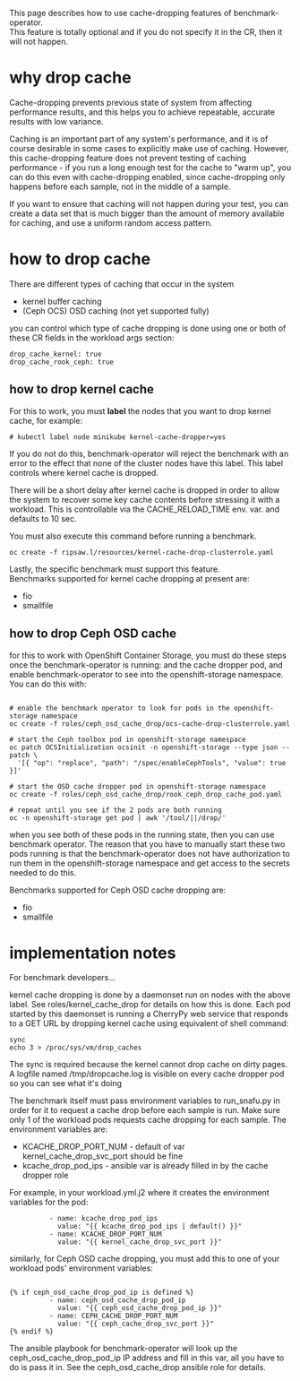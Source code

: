 This page describes how to use cache-dropping features of benchmark-operator.   
This feature is totally optional and if you do not specify it in the CR, then it will not happen.

# why drop cache

Cache-dropping prevents previous state of system from affecting performance results, and this helps you
to achieve repeatable, accurate results with low variance.

Caching is an important part of any system's performance, and it is of course desirable in some cases 
to explicitly make use of caching.   However, this cache-dropping feature does not prevent testing of
caching performance - if you run a long enough test for the cache to "warm up", you can do this even
with cache-dropping enabled, since cache-dropping only happens before each sample, not in the middle of
a sample.

If you want to ensure that caching will not happen during your test, you can create a data set that
is much bigger than the amount of memory available for caching, and use a uniform random access pattern.

# how to drop cache

There are different types of caching that occur in the system 

- kernel buffer caching
- (Ceph OCS) OSD caching (not yet supported fully)

you can control which type of cache dropping
is done using one or both of these CR fields in the workload args section:

```
drop_cache_kernel: true
drop_cache_rook_ceph: true
```

## how to drop kernel cache 

For this to work, you must **label** the nodes that you want to drop kernel cache, for example:

```
# kubectl label node minikube kernel-cache-dropper=yes
```
If you do not do this, benchmark-operator will reject the benchmark with an error to the effect that
none of the cluster nodes have this label. This label controls where kernel cache is dropped.

There will be a short delay after kernel cache is dropped in order to allow the system to recover 
some key cache contents before stressing it with a workload.  This is controllable via the CACHE_RELOAD_TIME
env. var. and defaults to 10 sec.

You must also execute this command before running a benchmark.

```
oc create -f ripsaw.l/resources/kernel-cache-drop-clusterrole.yaml
```

Lastly, the specific benchmark must support this feature.   
Benchmarks supported for kernel cache dropping at present are:

- fio
- smallfile

## how to drop Ceph OSD cache

for this to work with OpenShift Container Storage, you must do these steps once the benchmark-operator is running:
and the cache dropper pod, and enable benchmark-operator to see into the openshift-storage namespace.   
You can do this with:

```

# enable the benchmark operator to look for pods in the openshift-storage namespace
oc create -f roles/ceph_osd_cache_drop/ocs-cache-drop-clusterrole.yaml

# start the Ceph toolbox pod in openshift-storage namespace
oc patch OCSInitialization ocsinit -n openshift-storage --type json --patch \
  '[{ "op": "replace", "path": "/spec/enableCephTools", "value": true }]'

# start the OSD cache dropper pod in openshift-storage namespace
oc create -f roles/ceph_osd_cache_drop/rook_ceph_drop_cache_pod.yaml

# repeat until you see if the 2 pods are both running
oc -n openshift-storage get pod | awk '/tool/||/drop/'

```

when you see both of these pods in the running state, then you can use benchmark operator.   The reason that
you have to manually start these two pods running is that the benchmark-operator does not have authorization
to run them in the openshift-storage namespace and get access to the secrets needed to do this.

Benchmarks supported for Ceph OSD cache dropping are:

- fio
- smallfile

# implementation notes

For benchmark developers...

kernel cache dropping is done by a daemonset run on nodes with the above label.   See roles/kernel_cache_drop
for details on how this is done.  Each pod started by this daemonset is running a CherryPy web service that
responds to a GET URL by dropping kernel cache using equivalent of shell command:

```
sync 
echo 3 > /proc/sys/vm/drop_caches
```

The sync is required because the kernel cannot drop cache on dirty pages.  
A logfile named /tmp/dropcache.log is visible on every cache dropper pod so you can see what it's doing

The benchmark itself must pass environment variables to run_snafu.py in order for it to request a cache
drop before each sample is run.   Make sure only 1 of the workload pods requests cache dropping for each sample.
The environment variables are:

- KCACHE_DROP_PORT_NUM - default of var kernel_cache_drop_svc_port should be fine
- kcache_drop_pod_ips - ansible var is already filled in by the cache dropper role

For example, in your workload.yml.j2 where it creates the environment variables for the pod:

```
          - name: kcache_drop_pod_ips
            value: "{{ kcache_drop_pod_ips | default() }}"
          - name: KCACHE_DROP_PORT_NUM
            value: "{{ kernel_cache_drop_svc_port }}"
```

similarly, for Ceph OSD cache dropping, you must add this to one of your workload pods' environment variables:
```

{% if ceph_osd_cache_drop_pod_ip is defined %}
          - name: ceph_osd_cache_drop_pod_ip
            value: "{{ ceph_osd_cache_drop_pod_ip }}"
          - name: CEPH_CACHE_DROP_PORT_NUM
            value: "{{ ceph_cache_drop_svc_port }}"
{% endif %}

```
The ansible playbook for benchmark-operator will look up the ceph_osd_cache_drop_pod_ip IP address and fill in this var, 
all you have to do is pass it in.  See the ceph_osd_cache_drop ansible role for details.

